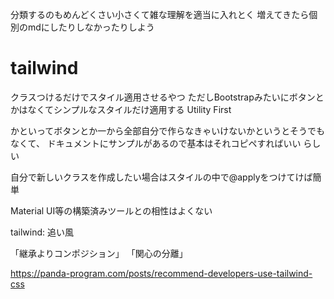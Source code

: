 分類するのもめんどくさい小さくて雑な理解を適当に入れとく
増えてきたら個別のmdにしたりしなかったりしよう

# tailwind
クラスつけるだけでスタイル適用させるやつ
ただしBootstrapみたいにボタンとかはなくてシンプルなスタイルだけ適用する
Utility First

かといってボタンとか一から全部自分で作らなきゃいけないかというとそうでもなくて、
ドキュメントにサンプルがあるので基本はそれコピペすればいい
らしい

自分で新しいクラスを作成したい場合はスタイルの中で@applyをつけてけば簡単

Material UI等の構築済みツールとの相性はよくない

tailwind: 追い風

「継承よりコンポジション」
「関心の分離」

https://panda-program.com/posts/recommend-developers-use-tailwind-css